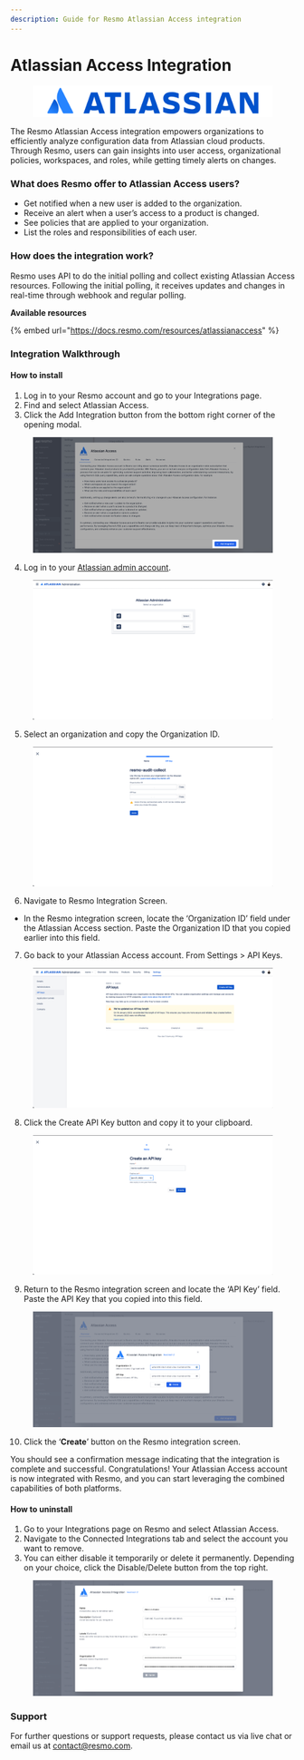 ```yaml
---
description: Guide for Resmo Atlassian Access integration
---
```


# Atlassian Access Integration

<figure><img src="../.gitbook/assets/atlassian-access-logo.png" alt=""><figcaption></figcaption></figure>

The Resmo Atlassian Access integration empowers organizations to efficiently analyze configuration data from Atlassian cloud products. Through Resmo, users can gain insights into user access, organizational policies, workspaces, and roles, while getting timely alerts on changes.

### What does Resmo offer to Atlassian Access users?

* Get notified when a new user is added to the organization.
* Receive an alert when a user’s access to a product is changed.
* See policies that are applied to your organization.
* List the roles and responsibilities of each user.

### How does the integration work?

Resmo uses API to do the initial polling and collect existing Atlassian Access resources. Following the initial polling, it receives updates and changes in real-time through webhook and regular polling.

**Available resources**

{% embed url="https://docs.resmo.com/resources/atlassianaccess" %}

### Integration Walkthrough

#### How to install

1. Log in to your Resmo account and go to your Integrations page.
2. Find and select Atlassian Access.
3. Click the Add Integration button from the bottom right corner of the opening modal.

<figure><img src="../.gitbook/assets/add-atlassian-access.png" alt=""><figcaption></figcaption></figure>

4. Log in to your [Atlassian admin account](https://admin.atlassian.com/).

<figure><img src="../.gitbook/assets/atlassian-admin-login.png" alt=""><figcaption></figcaption></figure>

5. Select an organization and copy the Organization ID.

<figure><img src="../.gitbook/assets/copy-id.png" alt=""><figcaption></figcaption></figure>

6. Navigate to Resmo Integration Screen.

* In the Resmo integration screen, locate the ‘Organization ID’ field under the Atlassian Access section. Paste the Organization ID that you copied earlier into this field.&#x20;

7. Go back to your Atlassian Access account. From Settings > API Keys.

<figure><img src="../.gitbook/assets/api-keys.png" alt=""><figcaption></figcaption></figure>

8. Click the Create API Key button and copy it to your clipboard.

<figure><img src="../.gitbook/assets/copy-api.png" alt=""><figcaption></figcaption></figure>

9. Return to the Resmo integration screen and locate the ‘API Key’ field. Paste the API Key that you copied into this field.&#x20;

<figure><img src="../.gitbook/assets/add-credentials.png" alt=""><figcaption></figcaption></figure>

10. Click the ‘**Create**’ button on the Resmo integration screen.

You should see a confirmation message indicating that the integration is complete and successful. Congratulations! Your Atlassian Access account is now integrated with Resmo, and you can start leveraging the combined capabilities of both platforms.

#### How to uninstall

1. Go to your Integrations page on Resmo and select Atlassian Access.
2. Navigate to the Connected Integrations tab and select the account you want to remove.
3. You can either disable it temporarily or delete it permanently. Depending on your choice, click the Disable/Delete button from the top right.

<figure><img src="../.gitbook/assets/disable-integration (1).png" alt=""><figcaption></figcaption></figure>

### Support

For further questions or support requests, please contact us via live chat or email us at contact@resmo.com.
